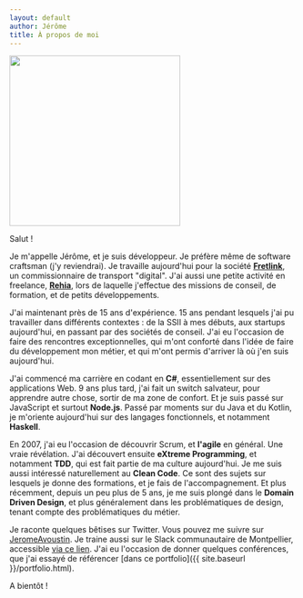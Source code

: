 ```yaml
---
layout: default
author: Jérôme
title: À propos de moi
---
```


<img src="https://pbs.twimg.com/profile_images/1059339172144705536/LVFiFt9l_400x400.jpg" width="300" />

Salut !

Je m'appelle Jérôme, et je suis développeur. Je préfère même de software craftsman (j'y reviendrai). Je travaille aujourd'hui pour la société **[Fretlink](https://www.fretlink.com)**, un commissionnaire de transport "digital". J'ai aussi une petite activité en freelance, **[Rehia](https://rehia.github.io)**, lors de laquelle j'effectue des missions de conseil, de formation, et de petits développements.

J'ai maintenant près de 15 ans d'expérience. 15 ans pendant lesquels j'ai pu travailler dans différents contextes : de la SSII à mes débuts, aux startups aujourd'hui, en passant par des sociétés de conseil. J'ai eu l'occasion de faire des rencontres exceptionnelles, qui m'ont conforté dans l'idée de faire du développement mon métier, et qui m'ont permis d'arriver là où j'en suis aujourd'hui.

J'ai commencé ma carrière en codant en **C#**, essentiellement sur des applications Web. 9 ans plus tard, j'ai fait un switch salvateur, pour apprendre autre chose, sortir de ma zone de confort. Et je suis passé sur JavaScript et surtout **Node.js**. Passé par moments sur du Java et du Kotlin, je m'oriente aujourd'hui sur des langages fonctionnels, et notamment **Haskell**.

En 2007, j'ai eu l'occasion de découvrir Scrum, et **l'agile** en général. Une vraie révélation. J'ai découvert ensuite **eXtreme Programming**, et notamment **TDD**, qui est fait partie de ma culture aujourd'hui. Je me suis aussi intéressé naturellement au **Clean Code**. Ce sont des sujets sur lesquels je donne des formations, et je fais de l'accompagnement. Et plus récemment, depuis un peu plus de 5 ans, je me suis plongé dans le **Domain Driven Design**, et plus généralement dans les problématiques de design, tenant compte des problématiques du métier.

Je raconte quelques bêtises sur Twitter. Vous pouvez me suivre sur [JeromeAvoustin](https://twitter.com/JeromeAvoustin). Je traine aussi sur le Slack communautaire de Montpellier, accessible [via ce lien](https://bit.ly/comm-mtp). J'ai eu l'occasion de donner quelques conférences, que j'ai essayé de référencer [dans ce portfolio]({{ site.baseurl }}/portfolio.html).

A bientôt ! 
